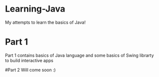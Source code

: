 # Learning-Java
My attempts to learn the basics of Java!

# Part 1
Part 1 contains basics of Java language and some basics of Swing librarty to build interactive apps

#Part 2
Will come soon :)
